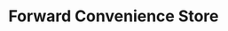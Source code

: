 ---
title: "Forward Convenience Store"
url: /tawas-city/forward-convenience-store/
shop: convenience
---